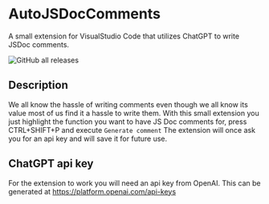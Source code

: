 # AutoJSDocComments
A small extension for VisualStudio Code that utilizes ChatGPT to write JSDoc comments.

![GitHub all releases](https://img.shields.io/github/downloads/2Lynk/autojsdoccomments/total?color=brightgreen&logo=GitHub)

## Description
We all know the hassle of writing comments even though we all know its value most of us find it a hassle to write them. 
With this small extension you just highlight the function you want to have JS Doc comments for, press CTRL+SHIFT+P and execute `` Generate comment ``
The extension will once ask you for an api key and will save it for future use.

## ChatGPT api key
For the extension to work you will need an api key from OpenAI. This can be generated at https://platform.openai.com/api-keys
